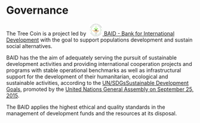 Governance
==========

The Tree Coin is a project led by <a href="https://baid.international" target="_blank"><img src="../../_img/logo Banca Internazionale per lo Sviluppo_35.jpg" style="vertical-align: bottom; margin-left: 5px;" /> BAID - Bank for International Development</a> with the goal to support populations development and sustain social alternatives.

BAID has the the aim of adequately serving the pursuit of sustainable development activities and providing international cooperation projects and programs with stable operational benchmarks as well as infrastructural support for the development of their humanitarian, ecological and sustainable activities, according to the [UN/SDGsSustainable Development Goals](https://sdgs.un.org/goals), promoted by the [United Nations General Assembly on September 25, 2015](https://sustainabledevelopment.un.org/sdinaction/newsletter/september2015).

The BAID applies the highest ethical and quality standards in the management of development funds and the resources at its disposal.
